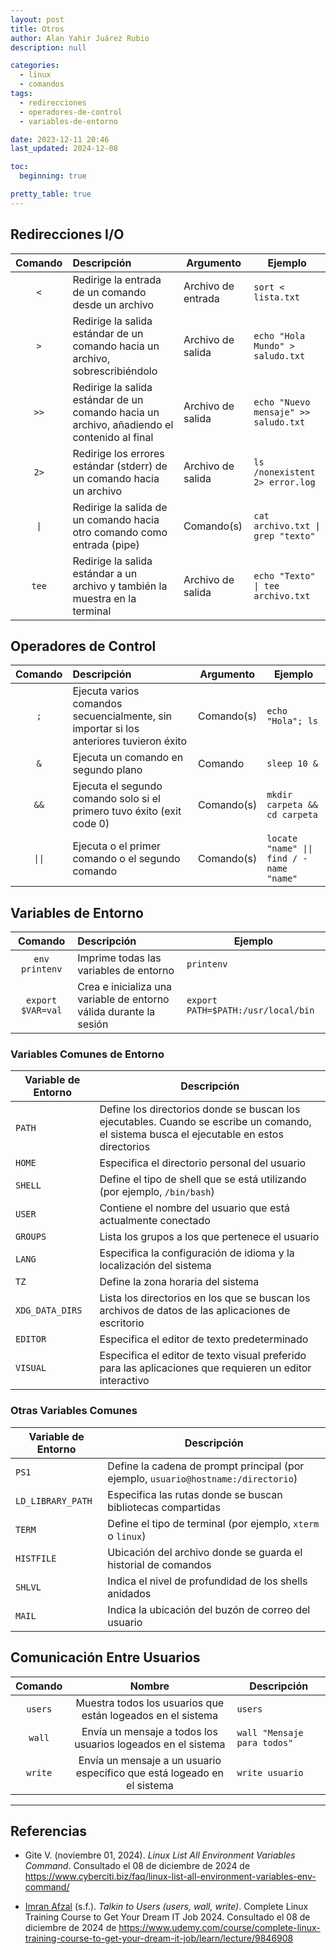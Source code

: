 ```yaml
---
layout: post
title: Otros
author: Alan Yahir Juárez Rubio
description: null

categories:
  - linux
  - comandos
tags:
  - redirecciones
  - operadores-de-control
  - variables-de-entorno

date: 2023-12-11 20:46
last_updated: 2024-12-08

toc:
  beginning: true

pretty_table: true
---
```


## Redirecciones I/O

| Comando | Descripción                                                                                 | Argumento          | Ejemplo                              |
| :-----: | :------------------------------------------------------------------------------------------ | ------------------ | ------------------------------------ |
|   `<`   | Redirige la entrada de un comando desde un archivo                                          | Archivo de entrada | `sort < lista.txt`                   |
|   `>`   | Redirige la salida estándar de un comando hacia un archivo, sobrescribiéndolo               | Archivo de salida  | `echo "Hola Mundo" > saludo.txt`     |
|  `>>`   | Redirige la salida estándar de un comando hacia un archivo, añadiendo el contenido al final | Archivo de salida  | `echo "Nuevo mensaje" >> saludo.txt` |
|  `2>`   | Redirige los errores estándar (stderr) de un comando hacia un archivo                       | Archivo de salida  | `ls /nonexistent 2> error.log`       |
|  `\|`   | Redirige la salida de un comando hacia otro comando como entrada (pipe)                     | Comando(s)         | `cat archivo.txt \| grep "texto"`    |
|  `tee`  | Redirige la salida estándar a un archivo y también la muestra en la terminal                | Archivo de salida  | `echo "Texto" \| tee archivo.txt`    |

## Operadores de Control

| Comando | Descripción                                                                            | Argumento  | Ejemplo                                  |
| :-----: | :------------------------------------------------------------------------------------- | ---------- | ---------------------------------------- |
|   `;`   | Ejecuta varios comandos secuencialmente, sin importar si los anteriores tuvieron éxito | Comando(s) | `echo "Hola"; ls`                        |
|   `&`   | Ejecuta un comando en segundo plano                                                    | Comando    | `sleep 10 &`                             |
|  `&&`   | Ejecuta el segundo comando solo si el primero tuvo éxito (exit code 0)                 | Comando(s) | `mkdir carpeta && cd carpeta`            |
| `\|\|`  | Ejecuta o el primer comando o el segundo comando                                       | Comando(s) | `locate "name" \|\| find / -name "name"` |

## Variables de Entorno

|       Comando       | Descripción                                                        | Ejemplo                            |
| :-----------------: | :----------------------------------------------------------------- | ---------------------------------- |
| `env`<br>`printenv` | Imprime todas las variables de entorno                             | `printenv`                         |
|  `export $VAR=val`  | Crea e inicializa una variable de entorno válida durante la sesión | `export PATH=$PATH:/usr/local/bin` |

### Variables Comunes de Entorno

| Variable de Entorno | Descripción                                                                                                                               |
| ------------------- | ----------------------------------------------------------------------------------------------------------------------------------------- |
| `PATH`              | Define los directorios donde se buscan los ejecutables. Cuando se escribe un comando, el sistema busca el ejecutable en estos directorios |
| `HOME`              | Especifica el directorio personal del usuario                                                                                             |
| `SHELL`             | Define el tipo de shell que se está utilizando (por ejemplo, `/bin/bash`)                                                                 |
| `USER`              | Contiene el nombre del usuario que está actualmente conectado                                                                             |
| `GROUPS`            | Lista los grupos a los que pertenece el usuario                                                                                           |
| `LANG`              | Especifica la configuración de idioma y la localización del sistema                                                                       |
| `TZ`                | Define la zona horaria del sistema                                                                                                        |
| `XDG_DATA_DIRS`     | Lista los directorios en los que se buscan los archivos de datos de las aplicaciones de escritorio                                        |
| `EDITOR`            | Especifica el editor de texto predeterminado                                                                                              |
| `VISUAL`            | Especifica el editor de texto visual preferido para las aplicaciones que requieren un editor interactivo                                  |

### Otras Variables Comunes

| Variable de Entorno | Descripción                                                                        |
| ------------------- | ---------------------------------------------------------------------------------- |
| `PS1`               | Define la cadena de prompt principal (por ejemplo, `usuario@hostname:/directorio`) |
| `LD_LIBRARY_PATH`   | Especifica las rutas donde se buscan bibliotecas compartidas                       |
| `TERM`              | Define el tipo de terminal (por ejemplo, `xterm` o `linux`)                        |
| `HISTFILE`          | Ubicación del archivo donde se guarda el historial de comandos                     |
| `SHLVL`             | Indica el nivel de profundidad de los shells anidados                              |
| `MAIL`              | Indica la ubicación del buzón de correo del usuario                                |

## Comunicación Entre Usuarios

| Comando |                                 Nombre                                  | Descripción                 |
| :-----: | :---------------------------------------------------------------------: | --------------------------- |
| `users` |       Muestra todos los usuarios que están logeados en el sistema       | `users`                     |
| `wall`  |      Envía un mensaje a todos los usuarios logeados en el sistema       | `wall "Mensaje para todos"` |
| `write` | Envía un mensaje a un usuario específico que está logeado en el sistema | `write usuario`             |

<div style="page-break-after: always;"></div>

---

## Referencias

- Gite V.
  (noviembre 01, 2024).
  _Linux List All Environment Variables Command_.
  Consultado el 08 de diciembre de 2024 de
  <https://www.cyberciti.biz/faq/linux-list-all-environment-variables-env-command/>

- [Imran Afzal](https://www.udemy.com/course/complete-linux-training-course-to-get-your-dream-it-job/#instructor-1)
  (s.f.).
  _Talkin to Users (users, wall, write)_.
  Complete Linux Training Course to Get Your Dream IT Job 2024.
  Consultado el 08 de diciembre de 2024 de
  <https://www.udemy.com/course/complete-linux-training-course-to-get-your-dream-it-job/learn/lecture/9846908>
